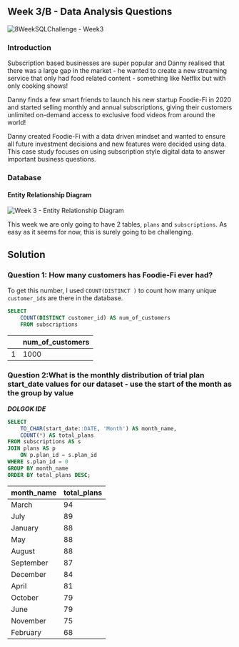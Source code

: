 
## Week 3/B - Data Analysis Questions
![8WeekSQLChallenge - Week3](https://8weeksqlchallenge.com/images/case-study-designs/3.png)

### Introduction
Subscription based businesses are super popular and Danny realised that there was a large gap in the market - he wanted to create a new streaming service that only had food related content - something like Netflix but with only cooking shows!

Danny finds a few smart friends to launch his new startup Foodie-Fi in 2020 and started selling monthly and annual subscriptions, giving their customers unlimited on-demand access to exclusive food videos from around the world!

Danny created Foodie-Fi with a data driven mindset and wanted to ensure all future investment decisions and new features were decided using data. This case study focuses on using subscription style digital data to answer important business questions.

### Database
#### Entity Relationship Diagram
![Week 3 - Entity Relationship Diagram](https://8weeksqlchallenge.com/images/case-study-3-erd.png)

This week we are only going to have 2 tables, `plans` and `subscriptions`. As easy as it seems for now, this is surely going to be challenging.

## Solution
### Question 1: How many customers has Foodie-Fi ever had?
To get this number, I used `COUNT(DISTINCT )` to count how many unique `customer_id`s are there in the database.

```sql
SELECT 
	COUNT(DISTINCT customer_id) AS num_of_customers
	FROM subscriptions
```

|  | num_of_customers |
|--|---------------|
| 1| 1000            |

### Question 2:What is the monthly distribution of trial plan start_date values for our dataset - use the start of the month as the group by value
***DOLGOK IDE***

```sql
SELECT 
    TO_CHAR(start_date::DATE, 'Month') AS month_name,
    COUNT(*) AS total_plans
FROM subscriptions AS s
JOIN plans AS p
	ON p.plan_id = s.plan_id
WHERE s.plan_id = 0
GROUP BY month_name
ORDER BY total_plans DESC;
```

| month_name  | total_plans |
|-------------|-------------|
| March       | 94          |
| July        | 89          |
| January     | 88          |
| May         | 88          |
| August      | 88          |
| September   | 87          |
| December    | 84          |
| April       | 81          |
| October     | 79          |
| June        | 79          |
| November    | 75          |
| February    | 68          |


